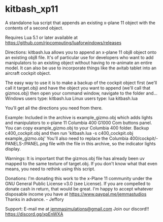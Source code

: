 # kitbash_xp11
A standalone lua script that appends an existing x-plane 11 object with the contents of a second object.

Requires Lua 5.1 or later available at https://github.com/rjpcomputing/luaforwindows/releases

Directions:
kitbash.lua allows you to append an x-plane 11 obj8 object onto an existing obj8 file.  It's
of particular use for developers who want to add manipulators to an existing object without
having to re-animate an entire model.  It can also be use to incorporate things like the avitab
tablet into an aircraft cockpit object.

The easy way to use it is to make a backup of the cockpit object first (we'll call it target.obj)
and have the object you want to append (we'll call that gizmos.obj) then open your command
window, navigate to the folder and...
Windows users type: kitbash.lua
Linux users type: lua kitbash.lua

You'll get all the directions you need from there.

Example:
Included in the archive is example_gizmo.obj which adds lights and manipulators to x-plane 11
Columbia 400 G1000 Com buttons panel.  You can copy example_gizmo.obj to your Columbia 400
folder.  Backup c400_cockpit.obj and then run 'kitbash.lua -s c400_cockpit.obj example_gizmo.obj'
You'll also need to replace the Columbia 400/cockpit/-PANELS-/PANEL.png file with the file in 
this archive, so the indicator lights display.

Warnings: 
It is important that the gizmos.obj file has already been uv mapped to the same texture of
target.obj.  If you don't know what that even means, you need to rethink using this script.

Donations:
I'm donating this work to the x-Plane 11 community under the GNU General Public License v3.0
(see License).  If you are compelled to donate cash in return, that would be great. I'm happy
to accept whatever disposable income you have at https://www.paypal.me/jemmastudios
Thanks in advance. - Jeffory

Support:
E-mail me at jemmasimulations@gmail.com
Join our discord!! https://discord.gg/xpEnWXA